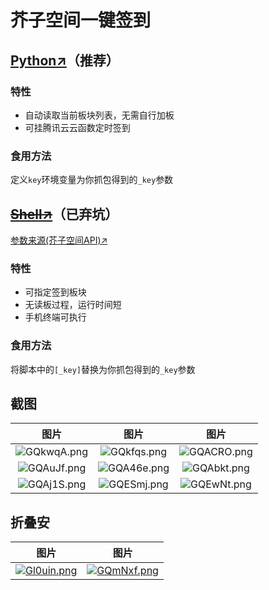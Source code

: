 # 芥子空间一键签到
## [Python↗](/sign.py)（推荐）
### 特性
* 自动读取当前板块列表，无需自行加板
* 可挂腾讯云云函数定时签到
### 食用方法
定义`key`环境变量为你抓包得到的`_key`参数
## ~~[Shell↗](/sign.sh)~~（已弃坑）
[参数来源(芥子空间API)↗](https://api.bbs.lieyou888.com/category/list/ANDROID/1.0)
### 特性
* 可指定签到板块
* 无读板过程，运行时间短
* 手机终端可执行
### 食用方法
将脚本中的`[_key]`替换为你抓包得到的`_key`参数
## 截图
|图片|图片|图片|
|:-:|:-:|:-:|
|![GQkwqA.png](https://s1.ax1x.com/2020/03/31/GQkwqA.png)|![GQkfqs.png](https://s1.ax1x.com/2020/03/31/GQkfqs.png)|![GQACRO.png](https://s1.ax1x.com/2020/03/31/GQACRO.png)|
|![GQAuJf.png](https://s1.ax1x.com/2020/03/31/GQAuJf.png)|![GQA46e.png](https://s1.ax1x.com/2020/03/31/GQA46e.png)|![GQAbkt.png](https://s1.ax1x.com/2020/03/31/GQAbkt.png)|
|![GQAj1S.png](https://s1.ax1x.com/2020/03/31/GQAj1S.png)|![GQESmj.png](https://s1.ax1x.com/2020/03/31/GQESmj.png)|![GQEwNt.png](https://s1.ax1x.com/2020/03/31/GQEwNt.png)|
## 折叠安
|图片|图片|
|:-:|:-:|
|[![Gl0uin.png](https://s1.ax1x.com/2020/04/01/Gl0uin.png)](https://www.coolapk.com/feed/17724818?shareKey=ODllMzRmNjE4NDEyNWU4Mzg4N2E~)|[![GQmNxf.png](https://s1.ax1x.com/2020/03/31/GQmNxf.png)](https://www.coolapk.com/feed/17725534?shareKey=NDk0ZTU0NGVjMDRhNWU4Mzg3ZDk~)|

